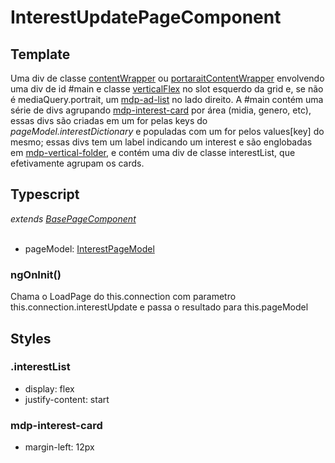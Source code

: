 # InterestUpdatePageComponent

## Template
Uma div de classe [contentWrapper](/Docs/src/Styles.md#.contentWrapper) ou [portaraitContentWrapper](/Docs/src/Styles.md#.contentWrapperPortrait) envolvendo uma div de id #main e classe [verticalFlex](/Docs/src/Styles.md#.verticalFlex) no slot esquerdo da grid e, se não é mediaQuery.portrait, um [mdp-ad-list](/Docs/src/app/components/structure/AdList.md) no lado direito. A #main contém uma série de divs agrupando [mdp-interest-card](/Docs/src/app/components/cards/InterestCard.md) por área (midia, genero, etc), essas divs são criadas em um for pelas keys do *pageModel.interestDictionary* e populadas com um for pelos values[key] do mesmo; essas divs tem um label indicando um interest e são englobadas em [mdp-vertical-folder](/Docs/src/app/components/controls/folder/VerticalFolder.md), e contém uma div de classe interestList, que efetivamente agrupam os cards.
## Typescript
*extends [BasePageComponent](/Docs/src/app/components/pages/BasePage.md)*<br><br>
- pageModel: [InterestPageModel](/Docs/src/app/models/pages/InterestUpdatePageModel.md)<br>
### ngOnInit()
Chama o LoadPage do this.connection com parametro this.connection.interestUpdate e passa o resultado para this.pageModel
## Styles
### .interestList
- display: flex
- justify-content: start

### mdp-interest-card
- margin-left: 12px